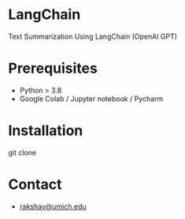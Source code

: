 # LangChain
Text Summarization Using LangChain (OpenAI GPT)


# Prerequisites
* Python > 3.8
* Google Colab / Jupyter notebook / Pycharm
  
# Installation
git clone <repo>


# Contact
* rakshav@umich.edu


